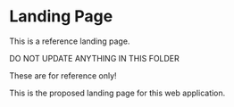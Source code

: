 # Landing Page

This is a reference landing page. 

DO NOT UPDATE ANYTHING IN THIS FOLDER

These are for reference only!

This is the proposed landing page for this web application.
